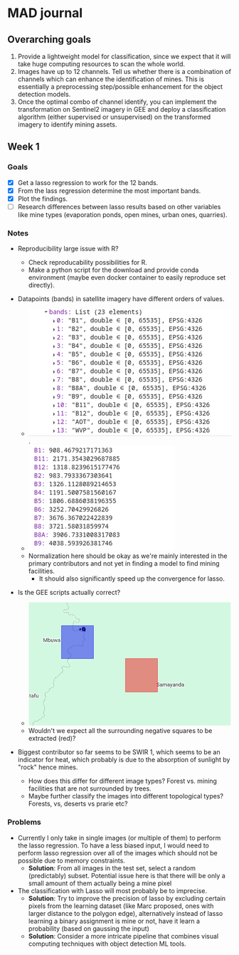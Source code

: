 # MAD journal

## Overarching goals
1.  Provide a lightweight model for classification, since we expect that it will take huge computing resources to scan the whole world.
2.  Images have up to 12 channels. Tell us whether there is a combination of channels which can enhance the identification of mines. This is essentially a preprocessing step/possible enhancement for the object detection models.
3. Once the optimal combo of channel identify, you can implement the transformation on Sentinel2 imagery in GEE and deploy a classification algorithm (either supervised or unsupervised) on the transformed imagery to identify mining assets.

## Week 1

### Goals
- [x] Get a lasso regression to work for the 12 bands.
- [x] From the lass regression determine the most important bands.
- [x] Plot the findings.
- [ ] Research differences between lasso results based on other variables like mine types (evaporation ponds, open mines, urban ones, quarries).

### Notes
- Reproducibility large issue with R?
    - Check reproducability possibilities for R.
    - Make a python script for the download and provide conda environment (maybe even docker container to easily reproduce set directly).

- Datapoints (bands) in satellite imagery have different orders of values.
    - ![GEE bands ranges](/journal/GEE-bands.png).
    - ![GEE average bands for Switzerland](/journal/GEE-average-channels.png)
    - Normalization here should be okay as we're mainly interested in the primary contributors and not yet in finding a model to find mining facilities.
        - It should also significantly speed up the convergence for lasso.
- Is the GEE scripts actually correct? 
    - ![this GEE output](/journal/GEE-output.png)
    - Wouldn't we expect all the surrounding negative squares to be extracted (red)?
- Biggest contributor so far seems to be SWIR 1, which seems to be an indicator for heat, which probably is due to the absorption of sunlight by "rock" hence mines.
    - How does this differ for different image types? Forest vs. mining facilities that are not surrounded by trees.
    - Maybe further classify the images into different topological types? Forests, vs, deserts vs prarie etc?

### Problems
- Currently I only take in single images (or multiple of them) to perform the lasso regression. To have a less biased input, I would need to perform lasso regression over all of the images which should not be possible due to memory constraints.
    - **Solution**: From all images in the test set, select a random (predictably) subset. Potential issue here is that there will be only a small amount of them actually being a mine pixel
- The classification with Lasso will most probably be to imprecise.
    - **Solution**: Try to improve the precision of lasso by excluding certain pixels from the learning dataset (like Marc proposed, ones with larger distance to the polygon edge), alternatively instead of lasso learning a binary assignment is mine or not, have it learn a probability (based on gaussing the input)
    - **Solution**: Consider a more intricate pipeline that combines visual computing techniques with object detection ML tools.

 

